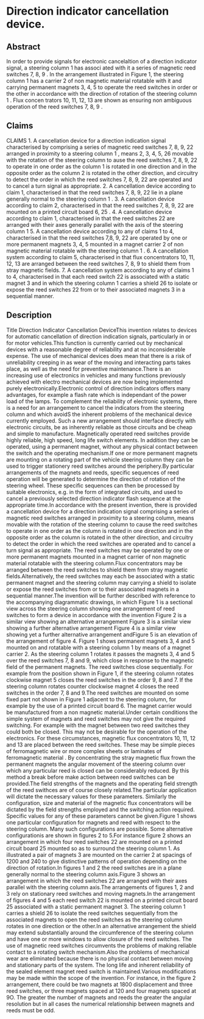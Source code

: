 # Direction indicator cancellation device.

## Abstract
In order to provide signals for electronic cancelaltion of a direction indicator signal, a steering column 1 has associ ated with it a series of magnetic reed switches 7, 8, 9 . In the arrangement illustrated in Figure 1, the steering column 1 has a carrier 2 of non magnetic material rotatable with it and carrying permanent magnets 3, 4, 5 to operate the reed switches in order or the other in accordance with the direction of rotation of the steering column 1 . Flux concen trators 10, 11, 12, 13 are shown as ensuring non ambiguous operation of the reed switches 7, 8, 9 .

## Claims
CLAIMS 1. A cancellation device for a direction indication signal characterised by comprising a series of magnetic reed switches 7, 8, 9, 22 arranged in proximity to a steering column 1 , means 2, 3, 4, 5, 26 movable with the rotation of the steering column to ause the reed switches 7, 8, 9, 22 to operate in one order as the column 1 is rotated in one direction and in the opposite order as the column 2 is rotated in the other direction, and circuitry to detect the order in which the reed switches 7, 8, 9, 22 are operated and to cancel a turn signal as appropriate. 2. A cancellation device according to claim 1, characterised in that the reed switches 7, 8, 9, 22 lie in a plane generally normal to the steering column 1 . 3. A cancellation device according to claim 2, characterised in that the reed switches 7, 8, 9, 22 are mounted on a printed circuit board 6, 25 . 4. A cancellation device according to claim 1, characterised in that the reed switches 22 are arranged with their axes generally parallel with the axis of the steering column 1 5. A cancellation device according to any of claims 1 to 4, characterised in that the reed switches 7,8, 9, 22 are operated by one or more permanent magnets 3, 4, 5 mounted in a magnet carrier 2 of non magnetic material rotatable with the steering column 1 . 6. A cancellation system according to claim 5, characterised in that flux concentrators 10, 11, 12, 13 are arranged between the reed switches 7, 8, 9 to shield them from stray magnetic fields. 7. A cancellation system according to any of claims 1 to 4, characterised in that each reed switch 22 is associated with a static magnet 3 and in which the steering column 1 carries a shield 26 to isolate or expose the reed switches 22 from or to their associated magnets 3 in a sequential manner.

## Description
Title Direction Indicator Cancellation DeviceThis invention relates to devices for automatic cancellation of direction indication signals, particularly in or for motor vehicles.This function is currently carried out by mechanical devices with a reasonable degree of reliability and at no inconsiderable expense. The use of mechanical devices does mean that there is a risk of unreliability creeping in as wear of the moving and interacting parts takes place, as well as the need for preventive maintenance.There is an increasing use of electronics in vehicles and many functions previously achieved with electro mechanical devices are now being implemented purely electronically.Electronic control of direction indicators offers many advantages, for example a flash rate which is independant of the power load of the lamps. To complement the reliability of electronic systems, there is a need for an arrangement to cancel the indicators from the steering column and which avoidS the inherent problems of the mechanical device currently employed. Such a new arrangement should interface directly with electronic circuits, be as inherently reliable as those circuits and be cheap and simple to manufacture. Magnetically operated reed switches provide highly reliable, high speed, long life switch elements. In addition they can be operated, using a permanent magnet, without any physical contact between the switch and the operating mechanism.If one or more permanent magnets are mounting on a rotating part of the vehicle steering column they can be used to trigger stationery reed switches around the periphery.By particular arrangements of the magnets and reeds, specific sequences of reed operation will be generated to determine the direction of rotation of the steering wheel. These specific sequences can then be processed by suitable electronics, e.g. in the form of integrated circuits, and used to cancel a previously selected direction indicator flash sequence at the appropriate time.In accordance with the present invention, there is provided a cancellation device for a direction indication signal comprising a series of magnetic reed switches arranged in proximity to a steering column, means movable with the rotation of the steering column to cause the reed switches to operate in one order as the column is rotated in one direction and in the opposite order as the column is rotated in the other direction, and circuitry to detect the order in which the reed switches are operated and to cancel a turn signal as appropriate. The reed switches may be operated by one or more permanent magnets mounted in a magnet carrier of non magnetic material rotatable with the steering column.Flux concentrators may be arranged between the reed switches to shield them from stray magnetic fields.Alternatively, the reed switches may each be associated with a static permanent magnet and the steering column may carrying a shield to isolate or expose the reed switches from or to their associated magnets in a sequential manner.The invention will be further described with reference to the accompanying diagrammatic drawings, in which Figure 1 is a sectional view across the steering column showing one arrangement of reed switches to form a device in accordance with the invention Figure 2 is a similar view showing an alternative arrangement Figure 3 is a similar view showing a further alternative arrangement Figure 4 is a similar view showing yet a further alternative arrangement andFigure 5 is an elevation of the arrangement of figure 4. Figure 1 shows permanent magnets 3, 4 and 5 mounted on and rotatable with a steering column 1 by means of a magnet carrier 2. As the steering column 1 rotates it passes the magnets 3, 4 and 5 over the reed switches 7, 8 and 9, which close in response to the magnetic field of the permanent magnets. The reed switches close sequentially. For example from the position shown in Figure 1, if the steering column rotates clockwise magnet 5 closes the reed switches in the order 9, 8 and 7. If the steering column rotates counter clockwise magnet 4 closes the reed switches in the order 7, 8 and 9.The reed switches are mounted on some fixed part not shown in Figure 1 adjacent to the steering column, for example by the use of a printed circuit board 6. The magnet carrier would be manufactured from a non magnetic material.Under certain conditions the simple system of magnets and reed switches may not give the required switching. For example with the magnet between two reed switches they could both be closed. This may not be desirable for the operation of the electronics. For these circumstances, magnetic flux concentrators 10, 11, 12 and 13 are placed between the reed switches. These may be simple pieces of ferromagnetic wire or more complex sheets or laminates of ferromagnetic material . By concentrating the stray magnetic flux frown the permanent magnets the angular movement of the steering column over which any particular reed is closed can be considerably reduced. By this method a break before make action between reed switches can be provided.The field strengths of the magnets and the operating field strength of the reed swithces are of course closely related.The particular application will dictate the necessary values for these parameters. Similarly the configuration, size and material of the magnetic flux concentrators will be dictated by the field strengths employed and the switching action required. Specific values for any of these parameters cannot be given.Figure 1 shows one particular configuration for magnets and reed with respect to the steering column. Many such configurations are possible. Some alternative configurationis are shown in figures 2 to 5.For instance figure 2 shows an arrangement in which four reed switches 22 are mounted on a printed circuit board 25 mounted so as to surround the steering column 1. As illustrated a pair of magnets 3 are mounted on the carrier 2 at spacings of 1200 and 240 to give distinctive patterns of operation depending on the direction of rotation.In figures 1 and 2 the reed switches are in a plane generally normal to the steering column axis.Figure 3 shows an arrangement in which the reed switches 22 are arranged with their axes parallel with the steering column axis.The arrangements of figures 1, 2 and 3 rely on stationary reed switches and moving magnets.In the arrangement of figures 4 and 5 each reed switch 22 is mounted on a printed circuit board 25 associated with a static permanent magnet 3. The steering column 1 carries a shield 26 to isolate the reed switches sequentially from the associated magnets to open the reed switches as the steering column rotates in one direction or the other.In an alternative arrangement the shield may extend substantially around the circumference of the steering column and have one or more windows to allow closure of the reed switches. The use of magnetic reed switches circumvents the problems of making reliable contact to a rotating switch mechanism.Also the problems of mechanical wear are eliminated because there is no physical contact between moving and stationary parts of the system. The long life and inherent reliability of the sealed element magnet reed switch is maintained.Various modifications may be made within the scope of the invention. For instance, in the figure 2 arrangement, there could be two magnets at 1800 displacement and three reed switches, or three magnets spaced at 120 and four magnets spaced at 9O. The greater the number of magnets and reeds the greater the angular resolution but in all cases the numerical relationship between magnets and reeds must be odd.